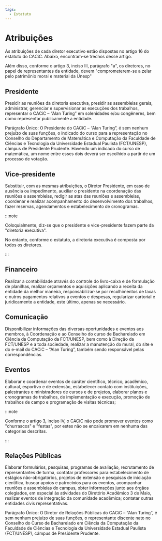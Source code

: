```yaml
---
tags:
  - Estatuto
---
```


# Atribuições

As atribuições de cada diretor executivo estão dispostas no artigo 16 do estatuto do CACiC. Abaixo, encontram-se trechos desse artigo.

Além disso, conforme o artigo 3, inciso III, parágrafo "a", os diretores, no papel de representantes da entidade, devem "comprometerem-se a zelar pelo patrimônio moral e material da Unesp"

## Presidente

Presidir as reuniões da diretoria executiva, presidir as assembleias gerais, administrar, gerenciar e supervisionar as execuções dos trabalhos, representar o CACiC – “Alan Turing” em solenidades e/ou congêneres, bem como representar publicamente a entidade.

Parágrafo Único: O Presidente do CACiC – “Alan Turing”​, é sem nenhum prejuízo de suas funções, o indicado do curso para a representação no Conselho do Departamento de Matemática e Computação da Faculdade de Ciências e Tecnologia da Universidade Estadual Paulista (FCT/UNESP), câmpus de Presidente Prudente. Havendo um indicado do curso de matemática, um nome entre esses dois deverá ser escolhido a partir de um processo de votação.

## Vice-presidente

Substituir, com as mesmas atribuições, o Diretor Presidente, em caso de ausência ou impedimento, auxiliar o presidente na coordenação das reuniões e assembleias, redigir as atas das reuniões e assembleias, coordenar e realizar acompanhamento do desenvolvimento dos trabalhos, fazer reservas, agendamentos e estabelecimento de cronogramas.

:::note

Coloquialmente, diz-se que o presidente e vice-presidente fazem parte da "diretoria executiva".

No entanto, conforme o estatuto, a diretoria executiva é composta por todos os diretores.

:::

## Financeiro

Realizar a contabilidade através do controle do livro-caixa e de formulação de planilhas, realizar orçamentos e aquisições aplicando a receita da entidade da melhor maneira, responsabilizar-se por recolhimentos de taxas e outros pagamentos relativos a eventos e despesas, regularizar cartorial e juridicamente a entidade, este último, apenas se necessário.

## Comunicação

Disponibilizar informações das diversas oportunidades e eventos aos membros, à Coordenação e ao Conselho do curso de Bacharelado em Ciência da Computação da FCT/UNESP, bem como à Direção da FCT/UNESP e a toda sociedade, realizar a manutenção do mural, do site e do e-mail do CACiC – “Alan Turing”​, também sendo responsável pelas correspondências.

## Eventos

Elaborar e coordenar eventos de caráter científico, técnico, acadêmico, cultural, esportivo e de extensão, estabelecer contato com instituições, palestrantes e ministradores de cursos e de projetos, elaborar planos e cronogramas de trabalhos, de implementação e execução, promoção de trabalhos de campo e programação de visitas técnicas;

:::note

Conforme o artigo 3, inciso IV, o CACiC não pode promover eventos como "churrascos" e "festas", por estes não se encaixarem em nenhuma das categorias descritas.

:::

## Relações Públicas

Elaborar formulários, pesquisas, programas de avaliação, recrutamento de representantes de turma, contatar professores para estabelecimento de estágios não-obrigatórios, projetos de extensão e pesquisas de iniciação científica, buscar apoios e patrocínios para os eventos, acompanhar reuniões e assembleias do campus, obter informações junto aos órgãos colegiados, em especial às atividades do Diretório Acadêmico 3 de Maio, realizar eventos de integração da comunidade acadêmica; contatar outras entidades civis representativas.

Parágrafo Único: O Diretor de Relações Públicas do CACiC – “Alan Turing”, é sem nenhum prejuízo de suas funções, o representante discente nato no Conselho do Curso de Bacharelado em Ciência da Computação da Faculdade de Ciências e Tecnologia da Universidade Estadual Paulista (FCT/UNESP), câmpus de Presidente Prudente.
